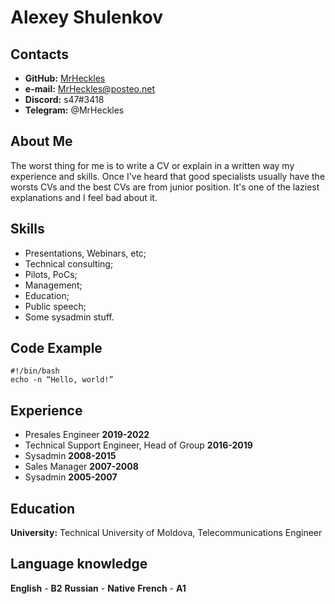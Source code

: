 # __Alexey Shulenkov__

## __Contacts__
- __GitHub:__ [MrHeckles](https://github.com/MrHeckles)
- __e-mail:__ MrHeckles@posteo.net
- __Discord:__ s47#3418
- __Telegram:__ @MrHeckles

## __About Me__
The worst thing for me is to write a CV or explain in a written way my experience and skills. Once I've heard that good specialists usually have the worsts CVs and the best CVs are from junior position. It's one of the laziest explanations and I feel bad about it.

## __Skills__
- Presentations, Webinars, etc;
- Technical consulting;
- Pilots, PoCs;
- Management;
- Education;
- Public speech;
- Some sysadmin stuff.

## __Code Example__
```
#!/bin/bash
echo -n “Hello, world!”
```

## __Experience__

- Presales Engineer **2019-2022**
- Technical Support Engineer, Head of Group **2016-2019**
- Sysadmin **2008-2015**
- Sales Manager **2007-2008**
- Sysadmin **2005-2007**

## __Education__ 
__University:__ Technical University of Moldova, Telecommunications Engineer

## Language knowledge
__English__ - __B2__
__Russian__ - __Native__
__French__  - __A1__